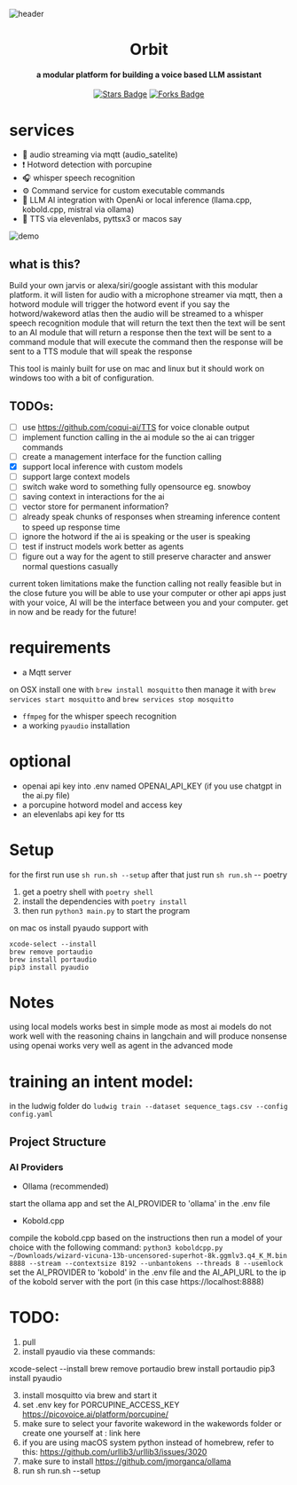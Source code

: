 ![header](./assets/orbit-header.png)
<h1 align="center">Orbit
</h1>
<h4 align="center">
a modular platform for building a voice based LLM assistant</h4>
<p align="center">
    <a href="https://github.com/JanLunge/orbit/stargazers"><img src="https://img.shields.io/github/stars/JanLunge/orbit" alt="Stars Badge"/></a>
    <a href="https://github.com/JanLunge/orbit/network/members"><img src="https://img.shields.io/github/forks/JanLunge/orbit" alt="Forks Badge"/></a>
</p>

# services
* 🎤 audio streaming via mqtt (audio_satelite)
* ❗️ Hotword detection with porcupine
* 🎧 whisper speech recognition
* ⚙️ Command service for custom executable commands
* 🧠 LLM AI integration with OpenAi or local inference (llama.cpp, kobold.cpp, mistral via ollama)
* 💬 TTS via elevenlabs, pyttsx3 or macos say

![demo](./assets/usage.gif)

## what is this?
Build your own jarvis or alexa/siri/google assistant with this modular platform. 
it will listen for audio with a microphone streamer via mqtt, 
then a hotword module will trigger the hotword event if you say the hotword/wakeword atlas
then the audio will be streamed to a whisper speech recognition module that will return the text
then the text will be sent to an AI module that will return a response
then the text will be sent to a command module that will execute the command
then the response will be sent to a TTS module that will speak the response

This tool is mainly built for use on mac and linux but it should work on windows too with a bit of configuration.


## TODOs:
- [ ] use https://github.com/coqui-ai/TTS for voice clonable output
- [ ] implement function calling in the ai module so the ai can trigger commands
- [ ] create a management interface for the function calling
- [x] support local inference with custom models
- [ ] support large context models
- [ ] switch wake word to something fully opensource eg. snowboy
- [ ] saving context in interactions for the ai
- [ ] vector store for permanent information?
- [ ] already speak chunks of responses when streaming inference content to speed up response time
- [ ] ignore the hotword if the ai is speaking or the user is speaking
- [ ] test if instruct models work better as agents
- [ ] figure out a way for the agent to still preserve character and answer normal questions casually

current token limitations make the function calling not really feasible but in the close future you will be able to use your computer or other api apps just with your voice,
AI will be the interface between you and your computer. get in now and be ready for the future!

# requirements
- a Mqtt server

on OSX install one with `brew install mosquitto` then manage it with `brew services start mosquitto`
and 
`brew services stop mosquitto`
* `ffmpeg` for the whisper speech recognition
* a working `pyaudio` installation

# optional
- openai api key into .env named OPENAI_API_KEY (if you use chatgpt in the ai.py file)
- a porcupine hotword model and access key
- an elevenlabs api key for tts



# Setup
for the first run use `sh run.sh --setup`
after that just run `sh run.sh`
-- poetry
1. get a poetry shell with `poetry shell`
2. install the dependencies with `poetry install`
3. then run `python3 main.py` to start the program

on mac os install pyaudo support with 
```
xcode-select --install
brew remove portaudio
brew install portaudio
pip3 install pyaudio
```

# Notes
using local models works best in simple mode as most ai models do not work well with the reasoning chains in langchain and will produce nonsense
using openai works very well as agent in the advanced mode


# training an intent model:
in the ludwig folder do `ludwig train --dataset sequence_tags.csv --config config.yaml`


## Project Structure

### AI Providers
- Ollama (recommended)

start the ollama app and set the AI_PROVIDER to 'ollama' in the .env file

- Kobold.cpp

compile the kobold.cpp based on the instructions then run a model of your choice with the following command:
`python3 koboldcpp.py ~/Downloads/wizard-vicuna-13b-uncensored-superhot-8k.ggmlv3.q4_K_M.bin 8888 --stream --contextsize 8192 --unbantokens --threads 8 --usemlock`
set the AI_PROVIDER to 'kobold' in the .env file and the AI_API_URL to the ip of the kobold server with the port (in this case https://localhost:8888)


# TODO:
1. pull
2. install pyaudio via these commands:

xcode-select --install
brew remove portaudio
brew install portaudio
pip3 install pyaudio

3. install mosquitto via brew and start it
4. set .env key for PORCUPINE_ACCESS_KEY https://picovoice.ai/platform/porcupine/
5. make sure to select your favorite wakeword in the wakewords folder or create one yourself at : link here
5. if you are using macOS system python instead of homebrew, refer to this: https://github.com/urllib3/urllib3/issues/3020
5. make sure to install https://github.com/jmorganca/ollama
6. run sh run.sh --setup